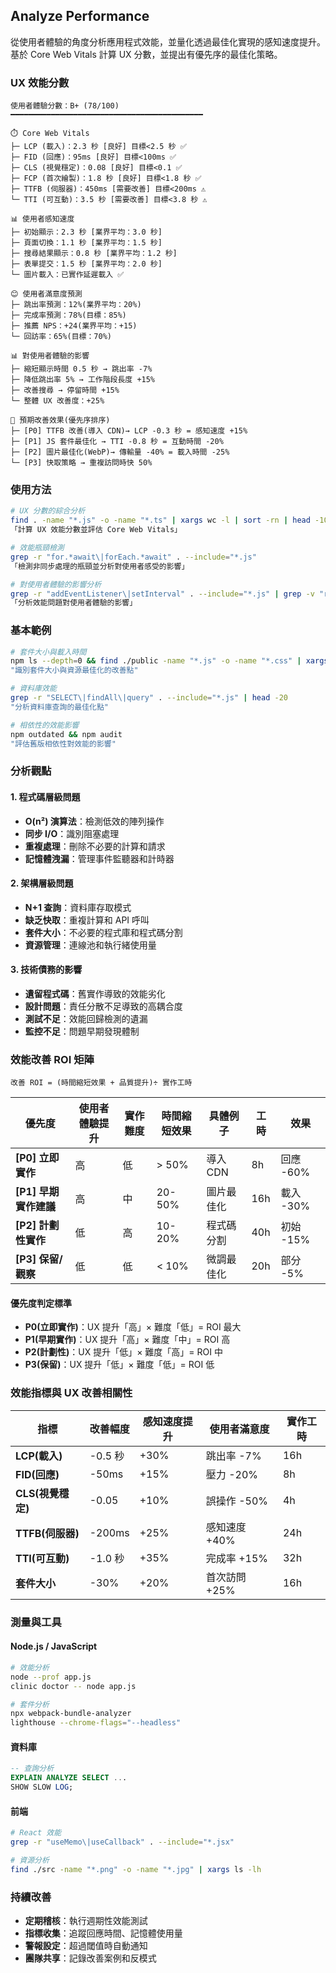 ## Analyze Performance

從使用者體驗的角度分析應用程式效能，並量化透過最佳化實現的感知速度提升。基於 Core Web Vitals 計算 UX 分數，並提出有優先序的最佳化策略。

### UX 效能分數

```
使用者體驗分數：B+ (78/100)
━━━━━━━━━━━━━━━━━━━━━━━━━━━━━━━━━━━━━━━━━━━

⏱️ Core Web Vitals
├─ LCP (載入)：2.3 秒 [良好] 目標<2.5 秒 ✅
├─ FID (回應)：95ms [良好] 目標<100ms ✅
├─ CLS (視覺穩定)：0.08 [良好] 目標<0.1 ✅
├─ FCP (首次繪製)：1.8 秒 [良好] 目標<1.8 秒 ✅
├─ TTFB (伺服器)：450ms [需要改善] 目標<200ms ⚠️
└─ TTI (可互動)：3.5 秒 [需要改善] 目標<3.8 秒 ⚠️

📊 使用者感知速度
├─ 初始顯示：2.3 秒 [業界平均：3.0 秒]
├─ 頁面切換：1.1 秒 [業界平均：1.5 秒]
├─ 搜尋結果顯示：0.8 秒 [業界平均：1.2 秒]
├─ 表單提交：1.5 秒 [業界平均：2.0 秒]
└─ 圖片載入：已實作延遲載入 ✅

😊 使用者滿意度預測
├─ 跳出率預測：12%(業界平均：20%)
├─ 完成率預測：78%(目標：85%)
├─ 推薦 NPS：+24(業界平均：+15)
└─ 回訪率：65%(目標：70%)

📊 對使用者體驗的影響
├─ 縮短顯示時間 0.5 秒 → 跳出率 -7%
├─ 降低跳出率 5% → 工作階段長度 +15%
├─ 改善搜尋 → 停留時間 +15%
└─ 整體 UX 改善度：+25%

🎯 預期改善效果(優先序排序)
├─ [P0] TTFB 改善(導入 CDN)→ LCP -0.3 秒 = 感知速度 +15%
├─ [P1] JS 套件最佳化 → TTI -0.8 秒 = 互動時間 -20%
├─ [P2] 圖片最佳化(WebP)→ 傳輸量 -40% = 載入時間 -25%
└─ [P3] 快取策略 → 重複訪問時快 50%
```

### 使用方法

```bash
# UX 分數的綜合分析
find . -name "*.js" -o -name "*.ts" | xargs wc -l | sort -rn | head -10
「計算 UX 效能分數並評估 Core Web Vitals」

# 效能瓶頸檢測
grep -r "for.*await\|forEach.*await" . --include="*.js"
「檢測非同步處理的瓶頸並分析對使用者感受的影響」

# 對使用者體驗的影響分析
grep -r "addEventListener\|setInterval" . --include="*.js" | grep -v "removeEventListener\|clearInterval"
「分析效能問題對使用者體驗的影響」
```

### 基本範例

```bash
# 套件大小與載入時間
npm ls --depth=0 && find ./public -name "*.js" -o -name "*.css" | xargs ls -lh
"識別套件大小與資源最佳化的改善點"

# 資料庫效能
grep -r "SELECT\|findAll\|query" . --include="*.js" | head -20
"分析資料庫查詢的最佳化點"

# 相依性的效能影響
npm outdated && npm audit
"評估舊版相依性對效能的影響"
```

### 分析觀點

#### 1. 程式碼層級問題

- **O(n²) 演算法**：檢測低效的陣列操作
- **同步 I/O**：識別阻塞處理
- **重複處理**：刪除不必要的計算和請求
- **記憶體洩漏**：管理事件監聽器和計時器

#### 2. 架構層級問題

- **N+1 查詢**：資料庫存取模式
- **缺乏快取**：重複計算和 API 呼叫
- **套件大小**：不必要的程式庫和程式碼分割
- **資源管理**：連線池和執行緒使用量

#### 3. 技術債務的影響

- **遺留程式碼**：舊實作導致的效能劣化
- **設計問題**：責任分散不足導致的高耦合度
- **測試不足**：效能回歸檢測的遺漏
- **監控不足**：問題早期發現體制

### 效能改善 ROI 矩陣

```
改善 ROI = (時間縮短效果 + 品質提升)÷ 實作工時
```

| 優先度                | 使用者體驗提升 | 實作難度 | 時間縮短效果 | 具體例子   | 工時 | 效果      |
| --------------------- | -------------- | -------- | ------------ | ---------- | ---- | --------- |
| **[P0] 立即實作**     | 高             | 低       | > 50%        | 導入 CDN   | 8h   | 回應 -60% |
| **[P1] 早期實作建議** | 高             | 中       | 20-50%       | 圖片最佳化 | 16h  | 載入 -30% |
| **[P2] 計劃性實作**   | 低             | 高       | 10-20%       | 程式碼分割 | 40h  | 初始 -15% |
| **[P3] 保留/觀察**    | 低             | 低       | < 10%        | 微調最佳化 | 20h  | 部分 -5%  |

#### 優先度判定標準

- **P0(立即實作)**：UX 提升「高」× 難度「低」= ROI 最大
- **P1(早期實作)**：UX 提升「高」× 難度「中」= ROI 高
- **P2(計劃性)**：UX 提升「低」× 難度「高」= ROI 中
- **P3(保留)**：UX 提升「低」× 難度「低」= ROI 低

### 效能指標與 UX 改善相關性

| 指標              | 改善幅度 | 感知速度提升 | 使用者滿意度  | 實作工時 |
| ----------------- | -------- | ------------ | ------------- | -------- |
| **LCP(載入)**     | -0.5 秒  | +30%         | 跳出率 -7%    | 16h      |
| **FID(回應)**     | -50ms    | +15%         | 壓力 -20%     | 8h       |
| **CLS(視覺穩定)** | -0.05    | +10%         | 誤操作 -50%   | 4h       |
| **TTFB(伺服器)**  | -200ms   | +25%         | 感知速度 +40% | 24h      |
| **TTI(可互動)**   | -1.0 秒  | +35%         | 完成率 +15%   | 32h      |
| **套件大小**      | -30%     | +20%         | 首次訪問 +25% | 16h      |

### 測量與工具

#### Node.js / JavaScript

```bash
# 效能分析
node --prof app.js
clinic doctor -- node app.js

# 套件分析
npx webpack-bundle-analyzer
lighthouse --chrome-flags="--headless"
```

#### 資料庫

```sql
-- 查詢分析
EXPLAIN ANALYZE SELECT ...
SHOW SLOW LOG;
```

#### 前端

```bash
# React 效能
grep -r "useMemo\|useCallback" . --include="*.jsx"

# 資源分析
find ./src -name "*.png" -o -name "*.jpg" | xargs ls -lh
```

### 持續改善

- **定期稽核**：執行週期性效能測試
- **指標收集**：追蹤回應時間、記憶體使用量
- **警報設定**：超過閾值時自動通知
- **團隊共享**：記錄改善案例和反模式
